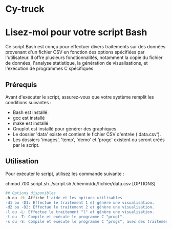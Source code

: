 # Cy-truck
# Lisez-moi pour votre script Bash

Ce script Bash est conçu pour effectuer divers traitements sur des données provenant d'un fichier CSV en fonction des options spécifiées par l'utilisateur. Il offre plusieurs fonctionnalités, notamment la copie du fichier de données, l'analyse statistique, la génération de visualisations, et l'exécution de programmes C spécifiques.

## Prérequis

Avant d'exécuter le script, assurez-vous que votre système remplit les conditions suivantes :

- Bash est installé.
- gcc est installé
- make est installé
- Gnuplot est installé pour générer des graphiques.
- Le dossier 'data' existe et contient le fichier CSV d'entrée ('data.csv').
- Les dossiers 'images', 'temp', 'demo' et 'progc' existent ou seront créés par le script.

## Utilisation

Pour exécuter le script, utilisez les commande suivante :

chmod 700 script.sh
./script.sh  /chemin/du/fichier/data.csv [OPTIONS]
```bash
## Options disponibles
-h ou -H: Affiche l'aide et les options utilisables
-d1 ou -D1: Effectue le traitement 1 et génère une visualisation.
-d2 ou -D2: Effectue le traitement 2 et génère une visualisation.
-l ou -L: Effectue le traitement "l" et génère une visualisation.
-t ou -T: Compile et exécute le programme C "progt".
-s ou -S: Compile et exécute le programme C "progs", avec des traitements spécifiques.
